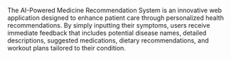 The AI-Powered Medicine Recommendation System is an innovative web application designed to enhance patient care through personalized health recommendations. By simply inputting their symptoms, users receive immediate feedback that includes potential disease names, detailed descriptions, suggested medications, dietary recommendations, and workout plans tailored to their condition.
